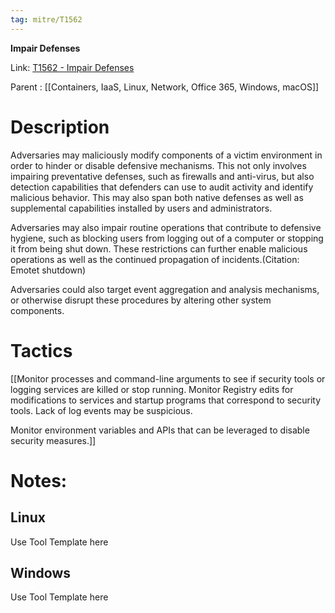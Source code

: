 ```yaml
---
tag: mitre/T1562
---
```


**Impair Defenses**

Link: [T1562 - Impair Defenses](https://attack.mitre.org/techniques/T1562)

Parent : [[Containers, IaaS, Linux, Network, Office 365, Windows, macOS]]


# Description

Adversaries may maliciously modify components of a victim environment in order to hinder or disable defensive mechanisms. This not only involves impairing preventative defenses, such as firewalls and anti-virus, but also detection capabilities that defenders can use to audit activity and identify malicious behavior. This may also span both native defenses as well as supplemental capabilities installed by users and administrators.

Adversaries may also impair routine operations that contribute to defensive hygiene, such as blocking users from logging out of a computer or stopping it from being shut down. These restrictions can further enable malicious operations as well as the continued propagation of incidents.(Citation: Emotet shutdown)

Adversaries could also target event aggregation and analysis mechanisms, or otherwise disrupt these procedures by altering other system components.

# Tactics


[[Monitor processes and command-line arguments to see if security tools or logging services are killed or stop running. Monitor Registry edits for modifications to services and startup programs that correspond to security tools.  Lack of log events may be suspicious.

Monitor environment variables and APIs that can be leveraged to disable security measures.]]


# Notes:

## Linux

Use Tool Template here

## Windows

Use Tool Template here
